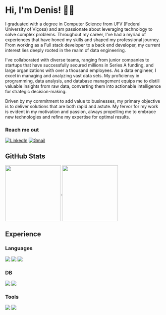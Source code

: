 # Hi, I'm Denis! 👋🏽

<p>I graduated with a degree in Computer Science from UFV (Federal University of Viçosa) and am passionate about leveraging technology to solve complex problems. Throughout my career, I've had a myriad of experiences that have honed my skills and shaped my professional journey. From working as a Full stack developer to a back end developer, my current interest lies deeply rooted in the realm of data engineering.</p>
<p>I've collaborated with diverse teams, ranging from junior companies to startups that have successfully secured millions in Series A funding, and large organizations with over a thousand employees. As a data engineer, I excel in managing and analyzing vast data sets. My proficiency in programming, data analysis, and database management equips me to distill valuable insights from raw data, converting them into actionable intelligence for strategic decision-making.</p>
<p>Driven by my commitment to add value to businesses, my primary objective is to deliver solutions that are both rapid and astute. My fervor for my work is evident in my motivation and passion, always propelling me to embrace new technologies and refine my expertise for optimal results.</p>

### Reach me out

[![LinkedIn](https://img.shields.io/badge/linkedin-%230077B5.svg?style=for-the-badge&logo=linkedin&logoColor=white)](https://www.linkedin.com/in/denisluciano30/)
[![Gmail](https://img.shields.io/badge/Gmail-D14836?style=for-the-badge&logo=gmail&logoColor=white)](mailto:denis.lopes3012@gmail.com)

## GitHub Stats

<a href="https://github.com/denisluciano">
  <img align="center" height="180rem" src="https://github-readme-stats.vercel.app/api?username=denisluciano&show_icons=true&theme=dracula&count_private=true\">
</a>
<a href="https://github.com/denisluciano">
  <img align="center" height="180rem" src="https://github-readme-stats.vercel.app/api/top-langs/?username=denisluciano&layout=compact&theme=dracula&count_private=true">
</a>

## Experience

### Languages

<div>
  <img src="https://img.shields.io/badge/c%23-%23239120.svg?style=for-the-badge&logo=c-sharp&logoColor=white">
  <img src="https://img.shields.io/badge/Python-000000?style=for-the-badge&logo=python&logoColor=blue">
  <img src="https://img.shields.io/badge/JavaScript-323330?style=for-the-badge&logo=javascript&logoColor=F7DF1E">
</div>

### DB

<div>
  <img src="https://img.shields.io/badge/postgres-%23316192.svg?style=for-the-badge&logo=postgresql&logoColor=white">
  <img src="https://img.shields.io/badge/MongoDB-%234ea94b.svg?style=for-the-badge&logo=mongodb&logoColor=white">
</div>

### Tools

<div>
  <img src="https://img.shields.io/badge/Apache%20Airflow-017CEE?style=for-the-badge&logo=Apache%20Airflow&logoColor=white">
  <img src="https://img.shields.io/badge/git-%23F05033.svg?style=for-the-badge&logo=git&logoColor=white">
</div>
